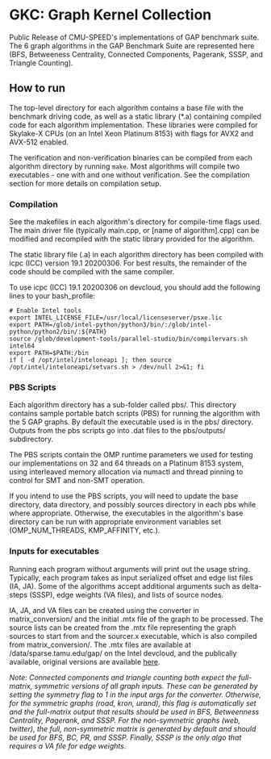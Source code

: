 # GKC: Graph Kernel Collection
Public Release of CMU-SPEED's implementations of GAP benchmark suite.
The 6 graph algorithms in the GAP Benchmark Suite are represented here (BFS, 
Betweeness Centrality, Connected Components, Pagerank, SSSP, and Triangle Counting).

## How to run
The top-level directory for each algorithm contains a base file with the
benchmark driving code, as well as a static library (\*.a) containing compiled
code for each algorithm implementation. These libraries were compiled for
Skylake-X CPUs (on an Intel Xeon Platinum 8153) with flags for AVX2 and AVX-512
enabled.

The verification and non-verification binaries can be compiled from each
algorithm directory by running ```make```. Most algorithms will compile two 
executables - one with and one without verification. 
See the compilation section for more details on compilation setup.

### Compilation
See the makefiles in each algorithm's directory for compile-time flags used.
The main driver file (typically main.cpp, or [name of algorithm].cpp) can be
modified and recompiled with the static library provided for the algorithm.

The static library file (.a) in each algorithm directory has been compiled with
icpc (ICC) version 19.1 20200306. For best results, the remainder of the code
should be compiled with the same compiler.

To use icpc (ICC) 19.1 20200306 on devcloud, you should add the following lines
to your bash\_profile:
```
# Enable Intel tools
export INTEL_LICENSE_FILE=/usr/local/licenseserver/psxe.lic
export PATH=/glob/intel-python/python3/bin/:/glob/intel-python/python2/bin/:${PATH}
source /glob/development-tools/parallel-studio/bin/compilervars.sh intel64
export PATH=$PATH:/bin
if [ -d /opt/intel/inteloneapi ]; then source /opt/intel/inteloneapi/setvars.sh > /dev/null 2>&1; fi
```

### PBS Scripts
Each algorithm directory has a sub-folder called pbs/. This directory contains
sample portable batch scripts (PBS) for running the algorithm with the 5 GAP
graphs. By default the executable used is in the pbs/ directory.
Outputs from the pbs scripts go into .dat files to the pbs/outputs/ subdirectory.

The PBS scripts contain the OMP runtime parameters we used for testing our
implementations on 32 and 64 threads on a Platinum 8153 system, using
interleaved memory allocation via numactl and thread pinning to control for SMT
and non-SMT operation.

If you intend to use the PBS scripts, you will need to update the base
directory, data directory, and possibly sources directory in each pbs while
where appropriate. Otherwise, the executables in the algorithm's base directory
can be run with appropriate environment variables set (OMP\_NUM\_THREADS,
KMP\_AFFINITY, etc.).

### Inputs for executables
Running each program without arguments will print out the usage string.
Typically, each program takes as input serialized offset and edge list files
(IA, JA). Some of the algorithms accept additional arguments such as
delta-steps (SSSP), edge weights (VA files), and lists of source nodes.

IA, JA, and VA files can be created using the converter in matrix\_conversion/
and the initial .mtx file of the graph to be processed. The source lists can be
created from the .mtx file representing the graph sources to start from and the
sourcer.x executable, which is also compiled from matrix\_conversion/.
The .mtx files are available at /data/sparse.tamu.edu/gap/ on the Intel
devcloud, and the publically available, original versions are available 
[here](https://sparse.tamu.edu/GAP).

*Note: Connected components and triangle counting both expect the full-matrix, 
symmetric versions of all graph inputs. These can be generated by setting the 
symmetry flag to 1 in the input args for the converter. Otherwise, for the 
symmetric graphs (road, kron, urand), this flag is automatically set and the 
full-matrix output that results should be used in BFS, Betweenness Centrality,
Pagerank, and SSSP. For the non-symmetric graphs (web, twitter), the full, 
non-symmetric matrix is generated by default and should be used for BFS, BC, 
PR, and SSSP. Finally, SSSP is the only algo that requires a VA file for 
edge weights.*
